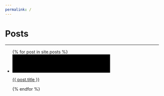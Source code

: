 ```yaml
---
permalink: /
---
```

<link rel="stylesheet" href="/style.css">

# Posts

* * *

<ul>
  {% for post in site.posts %}
    <li>
      <a href="{{ post.url | remove: '.html' }}" draggable="false">
          <div style="background-image: url('{{ post.item_image }}');" class="entry">
              <svg height="60" width="320">
                  <rect class="shape" height="60" width="320" />
              </svg>
              <p class="title">{{ post.title }}</p>
          </div>
      </a>
    </li>
  {% endfor %}
</ul>
